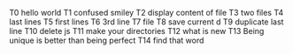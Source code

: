 T0 hello world  T1 confused smiley T2 display content of file T3 two files T4 last lines T5 first lines T6 3rd line T7 file T8 save current d T9 duplicate last line T10 delete js T11 make your directories T12 what is new T13 Being unique is better than being perfect T14 find that word
